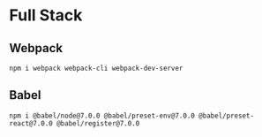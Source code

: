 # Full Stack

## Webpack

`npm i webpack webpack-cli webpack-dev-server`

## Babel

`npm i @babel/node@7.0.0 @babel/preset-env@7.0.0 @babel/preset-react@7.0.0 @babel/register@7.0.0`
